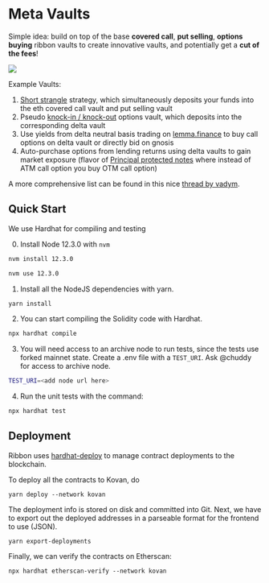 # Meta Vaults

Simple idea: build on top of the base **covered call**, **put selling**, **options buying** ribbon vaults to create innovative vaults, and potentially get a **cut of the fees**!

![](https://media.giphy.com/media/6AFldi5xJQYIo/giphy.gif?cid=790b76114d35b658e811d41752ae4f3c60a5cde2a6ba8f18&rid=giphy.gif&ct=g)

Example Vaults:
1. [Short strangle](https://tinyurl.com/shortya) strategy, which simultaneously deposits your funds into the eth covered call vault and put selling vault
3. Pseudo [knock-in / knock-out](https://www.investopedia.com/terms/k/knock-inoption.asp) options vault, which deposits into the corresponding delta vault
4. Use yields from delta neutral basis trading on [lemma.finance](https://medium.com/coinmonks/earning-defi-yield-via-basis-trading-379d1d5e7207) to buy call options on delta vault or directly bid on gnosis
5. Auto-purchase options from lending returns using delta vaults to gain market exposure (flavor of [Principal protected notes](https://www.investopedia.com/terms/p/principalprotectednote.asp) where instead of ATM call option you buy OTM call option)

A more comprehensive list can be found in this nice [thread by vadym](https://twitter.com/0x_vadym/status/1422257780891729921).

## Quick Start

We use Hardhat for compiling and testing

0. Install Node 12.3.0 with `nvm`

```sh
nvm install 12.3.0

nvm use 12.3.0
```

1. Install all the NodeJS dependencies with yarn.

```sh
yarn install
```

2. You can start compiling the Solidity code with Hardhat.

```sh
npx hardhat compile
```

3. You will need access to an archive node to run tests, since the tests use forked mainnet state. Create a .env file with a `TEST_URI`. Ask @chuddy for access to archive node.

```sh
TEST_URI=<add node url here>
```

4. Run the unit tests with the command:

```sh
npx hardhat test
```

## Deployment

Ribbon uses [hardhat-deploy](https://github.com/wighawag/hardhat-deploy) to manage contract deployments to the blockchain.

To deploy all the contracts to Kovan, do

```
yarn deploy --network kovan
```

The deployment info is stored on disk and committed into Git. Next, we have to export out the deployed addresses in a parseable format for the frontend to use (JSON).

```
yarn export-deployments
```

Finally, we can verify the contracts on Etherscan:

```
npx hardhat etherscan-verify --network kovan
```

